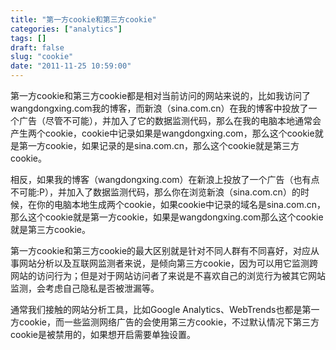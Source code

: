 ```yaml
---
title: "第一方cookie和第三方cookie"
categories: ["analytics"]
tags: []
draft: false
slug: "cookie"
date: "2011-11-25 10:59:00"
---
```


第一方cookie和第三方cookie都是相对当前访问的网站来说的，比如我访问了wangdongxing.com我的博客，而新浪（sina.com.cn）在我的博客中投放了一个广告（尽管不可能），并加入了它的数据监测代码，那么在我的电脑本地通常会产生两个cookie，cookie中记录如果是wangdongxing.com，那么这个cookie就是第一方cookie，如果记录的是sina.com.cn，那么这个cookie就是第三方cookie。

相反，如果我的博客（wangdongxing.com）在新浪上投放了一个广告（也有点不可能:P），并加入了数据监测代码，那么你在浏览新浪（sina.com.cn）的时候，在你的电脑本地生成两个cookie，如果cookie中记录的域名是sina.com.cn，那么这个cookie就是第一方cookie，如果是wangdongxing.com那么这个cookie就是第三方cookie。

第一方cookie和第三方cookie的最大区别就是针对不同人群有不同喜好，对应从事网站分析以及互联网监测者来说，是倾向第三方cookie，因为可以用它监测跨网站的访问行为；但是对于网站访问者了来说是不喜欢自己的浏览行为被其它网站监测，会考虑自己隐私是否被泄漏等。

通常我们接触的网站分析工具，比如Google Analytics、WebTrends也都是第一方cookie，而一些监测网络广告的会使用第三方cookie，不过默认情况下第三方cookie是被禁用的，如果想开启需要单独设置。
